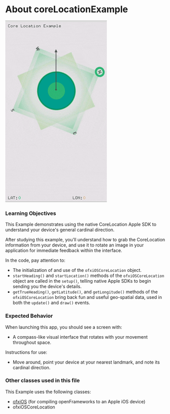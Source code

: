 # About coreLocationExample

![Screenshot of coreLocationExample](coreLocationExample.gif)

### Learning Objectives

This Example demonstrates using the native CoreLocation Apple SDK to understand your device's general cardinal direction.

After studying this example, you'll understand how to grab the CoreLocation information from your device, and use it to rotate an image in your application for immediate feedback within the interface.

In the code, pay attention to:

* The initialization of and use of the ``ofxiOSCoreLocation`` object.
* ``startHeading()`` and ``startLocation()`` methods of the ``ofxiOSCoreLocation`` object are called in the ``setup()``, telling native Apple SDKs to begin sending you the device's details.
* ``getTrueHeading()``, ``getLatitude()``, and ``getLongitude()`` methods of the ``ofxiOSCoreLocation`` bring back fun and useful geo-spatial data, used in both the ``update()`` and ``draw()`` events.

### Expected Behavior

When launching this app, you should see a screen with:

* A compass-like visual interface that rotates with your movement throughout space.

Instructions for use:

* Move around, point your device at your nearest landmark, and note its cardinal direction.

### Other classes used in this file

This Example uses the following classes:

* [ofxiOS](http://openframeworks.cc/documentation/ofxiOS/) (for compiling openFrameworks to an Apple iOS device)
* ofxiOSCoreLocation
